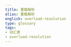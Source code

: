 ```yaml
---
title: 重载解析
alias: 重载解析
english: overload-resolution
type: glossary
tags:
- 词汇表
- overload-resolution
---
```

